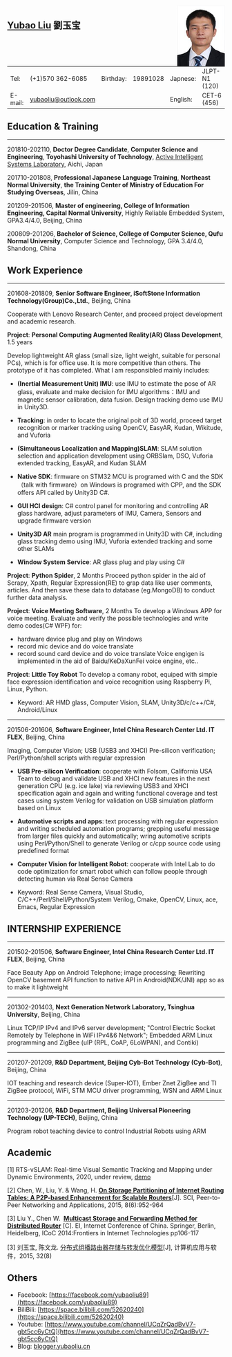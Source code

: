 <img src="img/yubao-resume.jpg" align="right" />

## [Yubao Liu](http://blog.yubaoliu.cn/resume/) 劉玉宝

|      |      |      |      |      |      |
| ---- | ---- | ---- | ---- | ---- | ---- |
| Tel:    | (+1)570 362-6085 | Birthday: | 19891028 | Japnese: | JLPT-N1 (120) |
| E-mail: | yubaoliu@outlook.com |           |          | English: | CET-6 (456) |

## Education & Training

---

201810-202110, **Doctor Degree Candidate**, **Computer Science and Engineering**, **Toyohashi University of Technology**, [Active Intelligent Systems Laboratory](http://www.aisl.cs.tut.ac.jp/), Aichi, Japan 

201710-201808, **Professional Japanese Language Training**, **Northeast Normal University**, **the Training Center of Ministry of Education For Studying Overseas**,  Jilin, China

201209-201506, **Master of engineering, College of Information Engineering, Capital Normal University**,  Highly Reliable Embedded System, GPA3.4/4.0, Beijing, China

200809-201206, **Bachelor of Science, College of Computer Science, Qufu Normal University**, Computer Science and Technology, GPA 3.4/4.0, Shandong, China

## Work Experience

---

201608-201809, **Senior Software Engineer, iSoftStone Information Technology(Group)Co.,Ltd.**, Beijing, China

Cooperate with Lenovo Research Center, and proceed project development and academic research.

**Project**: **Personal Computing Augmented Reality(AR) Glass Development**, 1.5 years

Develop lightweight AR glass (small size, light weight, suitable for personal PCs), which is for office use. It is more competitive than others. The prototype of it has completed. What I am responsibled mainly includes:
* **(Inertial Measurement Unit) IMU**: use IMU to estimate the pose of AR glass, evaluate and make decision for IMU algorithms：IMU and magnetic sensor calibration, data fusion. Design tracking demo use IMU in Unity3D.

* **Tracking**: in order to locate the original poit of 3D world, proceed target recognition or marker tracking using OpenCV, EasyAR, Kudan, Wikitude, and Vuforia

* **(Simultaneous Localization and Mapping)SLAM**: SLAM solution selection and application development using ORBSlam, DSO, Vuforia extended tracking, EasyAR, and Kudan SLAM

* **Native SDK**: firmware on STM32 MCU is programed with C and the SDK（talk with firmware）on Windows is programed with CPP, and the SDK offers API called by Unity3D C#.

* **GUI HCI design**: C# control panel for monitoring and controlling AR glass hardware, adjust parameters of IMU, Camera, Sensors and upgrade firmware version

* **Unity3D AR** main program is programmed in Unity3D with C#, including glass tracking demo using IMU, Vuforia extended tracking and some other SLAMs

- **Window System Service**: AR glass plug and play using C#

**Project**: **Python Spider**, 2 Months
Proceed python spider in the aid of Scrapy, Xpath, Regular Expression(RE) to grap data like user comments, articles. And then save these data to database (eg.MongoDB) to conduct further data analysis.

**Project**: **Voice Meeting Software**, 2 Months
To develop a Windows APP for voice meeting. Evaluate and verify the possible technologies and write demo codes(C# WPF) for:
- hardware device plug and play on Windows
- record mic device and do voice translate
- record sound card device and do voice translate
Voice engigen is implemented in the aid of Baidu/KeDaXunFei voice engine, etc..

**Project**: **Little Toy Robot**
To develop a comany robot, equiped with simple face expression identification and voice recognition using Raspberry Pi, Linux, Python.

* Keyword: AR HMD glass, Computer Vision, SLAM, Unity3D/c/c++/C#, Android/Linux

---

201506-201606, **Software Engineer, Intel China Research Center Ltd. IT FLEX**, Beijing, China

Imaging, Computer Vision; USB (USB3 and XHCI) Pre-silicon verification; Perl/Python/shell scripts with regular expression

* **USB Pre-silicon Verification**: cooperate with Folsom, California USA Team to debug and validate USB and XHCI new features in the next generation CPU (e.g. ice lake) via reviewing USB3 and XHCI specification again and again and writing functional coverage and test cases using system Verilog for validation on USB simulation platform based on Linux

* **Automotive scripts and apps**: text processing with regular expression and writing scheduled automation programs; grepping useful message from larger files quickly and automatically; wring automotive scripts using Perl/Python/Shell to generate Verilog or c/cpp source code using predefined format

* **Computer Vision for Intelligent Robot**: cooperate with Intel Lab to do code optimization for smart robot which can follow people through detecting human via Real Sense Camera

* Keyword: Real Sense Camera, Visual Studio, C/C++/Perl/Shell/Python/System Verilog, Cmake, OpenCV, Linux, ace, Emacs, Regular Expression

## INTERNSHIP EXPERIENCE

---

201502-201506, **Software Engineer, Intel China Research Center Ltd. IT FLEX**, Beijing, China

Face Beauty App on Android Telephone; image processing; Rewriting OpenCV basement API function to native API in Android(NDK/JNI) app so as to make it lightweight

---

201302-201403, **Next Generation Network Laboratory, Tsinghua University**, Beijing, China

Linux TCP/IP IPv4 and IPv6 server development; "Control Electric Socket Remotely by Telephone in WiFi IPv4&6 Network"; Embedded ARM Linux programming and ZigBee (uIP (RPL, CoAP, 6LoWPAN), and Contiki)

---

201207-201209, **R&D Department, Beijing Cyb-Bot Technology (Cyb-Bot)**, Beijing, China

IOT teaching and research device (Super-IOT), Ember Znet ZigBee and TI ZigBee protocol,
WiFi, STM MCU driver programming, WSN and ARM Linux

---

201203-201206, **R&D Department, Beijing Universal Pioneering Technology (UP-TECH)**, Beijing, China

Program robot teaching device to control Industrial Robots using ARM

## Academic

[1] RTS-vSLAM: Real-time Visual Semantic Tracking and Mapping under Dynamic Environments, 2020,  under review, [demo](https://www.youtube.com/watch?v=IP_A_mhHP7Q)

[2\] Chen, W., Liu, Y. & Wang, H.  **[On Storage Partitioning of Internet Routing Tables: A P2P-based Enhancement for Scalable Routers](http://link.springer.com/article/10.1007%2Fs12083-014-0303-1)**[J]. SCI, Peer-to-Peer Networking and Applications, 2015, 8(6):952-964

\[3\] Liu Y., Chen W.  **[Multicast Storage and Forwarding Method for Distributed Router](https://link.springer.com/chapter/10.1007/978-3-662-46826-5_9)**  [C]. EI, Internet Conference of China. Springer, Berlin, Heidelberg, ICoC 2014:Frontiers in Internet Technologies pp106-117

\[3\] 刘玉宝, 陈文龙. [分布式组播路由器存储与转发优化模型](http://www.shcas.net/jsjyup/pdf/2015/8/%E5%88%86%E5%B8%83%E5%BC%8F%E7%BB%84%E6%92%AD%E8%B7%AF%E7%94%B1%E5%99%A8%E5%AD%98%E5%82%A8%E4%B8%8E%E8%BD%AC%E5%8F%91%E4%BC%98%E5%8C%96%E6%A8%A1%E5%9E%8B.pdf)[J],  计算机应用与软件，2015, 32(8)

## Others

- Facebook:  [https://facebook.com/yubaoliu89](https://facebook.com/yubaoliu89)  
- BiliBili:  [https://space.bilibili.com/52620240](https://space.bilibili.com/52620240)
- Youtube: [https://www.youtube.com/channel/UCqZrQadBvV7-gbt5cc6yCtQ](https://www.youtube.com/channel/UCqZrQadBvV7-gbt5cc6yCtQ)
- Blog:  [blogger.yubaoliu.cn](http://blogger.yubaoliu.cn) 
